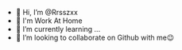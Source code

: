 - 👋 Hi, I’m @Rrsszxx
- 👀 I'm Work At Home
- 🌱 I’m currently learning ...
- 💞️ I’m looking to collaborate on Github with me😉

<!---
Rrsszxx98/Rrsszxx98 is a ✨ special ✨ repository because its `README.md` (this file) appears on your GitHub profile.
You can click the Preview link to take a look at your changes.
--->

